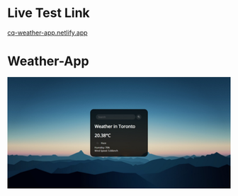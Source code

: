 # Live Test Link
[cq-weather-app.netlify.app](https://cq-weather-app.netlify.app)

# Weather-App

<img src="WeatherAppSnapshot.jpeg">
